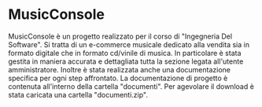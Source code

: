 # MusicConsole
MusicConsole è un progetto realizzato per il corso di "Ingegneria Del Software". 
Si tratta di un e-commerce musicale dedicato alla vendita sia in formato digitale che in formato cd/vinile di musica. 
In particolare è stata gestita in maniera accurata e dettagliata tutta la sezione legata all'utente amministratore.
Inoltre è stata realizzata anche una documentazione specifica per ogni step affrontato.
La documentazione di progetto è contenuta all'interno della cartella "documenti". 
Per agevolare il download è stata caricata una cartella "documenti.zip".
